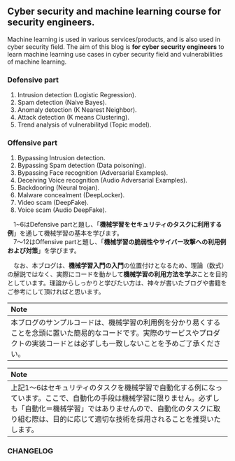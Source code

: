 ## Cyber security and machine learning course for security engineers.

 Machine learning is used in various services/products, and is also used in cyber security field. The aim of this blog is **for cyber security engineers** to learn machine learning use cases in cyber security field and vulnerabilities of machine learning.  

### Defensive part
 1. Intrusion detection (Logistic Regression).  
 2. Spam detection (Naive Bayes).  
 3. Anomaly detection (K Nearest Neighbor).  
 4. Attack detection (K means Clustering).  
 5. Trend analysis of vulnerabilityd (Topic model).  

### Offensive part
 1. Bypassing Intrusion detection.  
 2. Bypassing Spam detection (Data poisoning).  
 3. Bypassing Face recognition (Adversarial Examples).  
 4. Deceiving Voice recognition (Audio Adversarial Examples).  
 5. Backdooring (Neural trojan).  
 6. Malware concealment (DeepLocker).  
 7. Video scam (DeepFake).  
 8. Voice scam (Audio DeepFake).  

　1~6はDefensive partと題し、「**機械学習をセキュリティのタスクに利用する例**」を通して機械学習の基本を学びます。  
　7～12はOffensive partと題し、「**機械学習の脆弱性やサイバー攻撃への利用例および対策**」を学びます。  

　なお、本ブログは、**機械学習入門の入門**の位置付けとなるため、理論（数式）の解説ではなく、実際にコードを動かして**機械学習の利用方法を学ぶ**ことを目的としています。理論からしっかりと学びたい方は、神々が書いたブログや書籍をご参考にして頂ければと思います。  

| Note |
|:-----|
| 本ブログのサンプルコードは、機械学習の利用例を分かり易くすることを念頭に置いた簡易的なコードです。実際のサービスやプロダクトの実装コードとは必ずしも一致しないことを予めご了承ください。|

| Note |
|:-----|
| 上記1～6はセキュリティのタスクを機械学習で自動化する例になっています。ここで、自動化の手段は機械学習に限りません。必ずしも「自動化＝機械学習」ではありませんので、自動化のタスクに取り組む際は、目的に応じて適切な技術を採用されることを推奨いたします。|

### CHANGELOG
